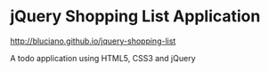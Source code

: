 jQuery Shopping List Application
================================

http://bluciano.github.io/jquery-shopping-list

A todo application using HTML5, CSS3 and jQuery
